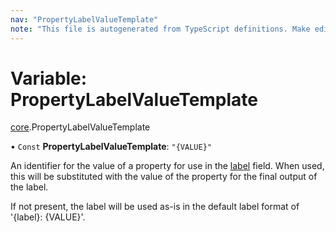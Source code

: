 ```yaml
---
nav: "PropertyLabelValueTemplate"
note: "This file is autogenerated from TypeScript definitions. Make edits to the comments in the TypeScript file and then run `make docs` to regenerate this file."
---
```

# Variable: PropertyLabelValueTemplate

[core](../modules/core.md).PropertyLabelValueTemplate

• `Const` **PropertyLabelValueTemplate**: ``"{VALUE}"``

An identifier for the value of a property for use in the [label](../interfaces/core.PropertyIdentifierDetails.md#label) field.
When used, this will be substituted with the value of the property for the final output of the label.

If not present, the label will be used as-is in the default label format of '{label}: {VALUE}'.
